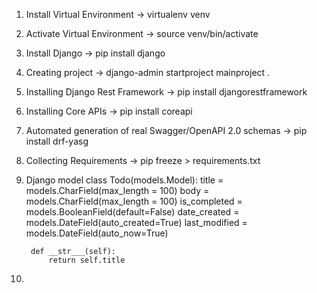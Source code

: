 1. Install Virtual Environment
    → virtualenv venv

2. Activate Virtual Environment
    → source venv/bin/activate

3. Install Django
    → pip install django

4. Creating project
    → django-admin startproject mainproject .

5. Installing Django Rest Framework
    → pip install djangorestframework

6. Installing Core APIs
    → pip install coreapi

7. Automated generation of real Swagger/OpenAPI 2.0 schemas
    → pip install drf-yasg

8. Collecting Requirements
    → pip freeze > requirements.txt

9. Django model
    class Todo(models.Model):
        title = models.CharField(max_length = 100)
        body = models.CharField(max_length = 100)
        is_completed = models.BooleanField(default=False)
        date_created = models.DateField(auto_created=True)
        last_modified = models.DateField(auto_now=True)

        def __str___(self):
            return self.title

10. 